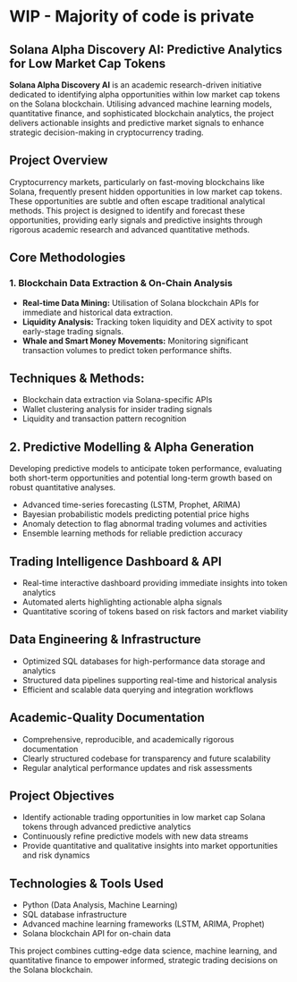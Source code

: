 # WIP - Majority of code is private

## **Solana Alpha Discovery AI: Predictive Analytics for Low Market Cap Tokens**

**Solana Alpha Discovery AI** is an academic research-driven initiative dedicated to identifying alpha opportunities within low market cap tokens on the Solana blockchain. Utilising advanced machine learning models, quantitative finance, and sophisticated blockchain analytics, the project delivers actionable insights and predictive market signals to enhance strategic decision-making in cryptocurrency trading.

## **Project Overview**

Cryptocurrency markets, particularly on fast-moving blockchains like Solana, frequently present hidden opportunities in low market cap tokens. These opportunities are subtle and often escape traditional analytical methods. This project is designed to identify and forecast these opportunities, providing early signals and predictive insights through rigorous academic research and advanced quantitative methods.

## **Core Methodologies**

### **1. Blockchain Data Extraction & On-Chain Analysis**
- **Real-time Data Mining:** Utilisation of Solana blockchain APIs for immediate and historical data extraction.
- **Liquidity Analysis:** Tracking token liquidity and DEX activity to spot early-stage trading signals.
- **Whale and Smart Money Movements:** Monitoring significant transaction volumes to predict token performance shifts.

## **Techniques & Methods:**

- Blockchain data extraction via Solana-specific APIs
- Wallet clustering analysis for insider trading signals
- Liquidity and transaction pattern recognition

## **2. Predictive Modelling & Alpha Generation**

Developing predictive models to anticipate token performance, evaluating both short-term opportunities and potential long-term growth based on robust quantitative analyses.

- Advanced time-series forecasting (LSTM, Prophet, ARIMA)
- Bayesian probabilistic models predicting potential price highs
- Anomaly detection to flag abnormal trading volumes and activities
- Ensemble learning methods for reliable prediction accuracy

## **Trading Intelligence Dashboard & API**

- Real-time interactive dashboard providing immediate insights into token analytics
- Automated alerts highlighting actionable alpha signals
- Quantitative scoring of tokens based on risk factors and market viability

## **Data Engineering & Infrastructure**

- Optimized SQL databases for high-performance data storage and analytics
- Structured data pipelines supporting real-time and historical analysis
- Efficient and scalable data querying and integration workflows

## **Academic-Quality Documentation**

- Comprehensive, reproducible, and academically rigorous documentation
- Clearly structured codebase for transparency and future scalability
- Regular analytical performance updates and risk assessments

## **Project Objectives**

- Identify actionable trading opportunities in low market cap Solana tokens through advanced predictive analytics
- Continuously refine predictive models with new data streams
- Provide quantitative and qualitative insights into market opportunities and risk dynamics

## **Technologies & Tools Used**

- Python (Data Analysis, Machine Learning)
- SQL database infrastructure
- Advanced machine learning frameworks (LSTM, ARIMA, Prophet)
- Solana blockchain API for on-chain data

This project combines cutting-edge data science, machine learning, and quantitative finance to empower informed, strategic trading decisions on the Solana blockchain.


